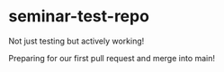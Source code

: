 # seminar-test-repo

Not just testing but actively working!

Preparing for our first pull request and merge into main!
